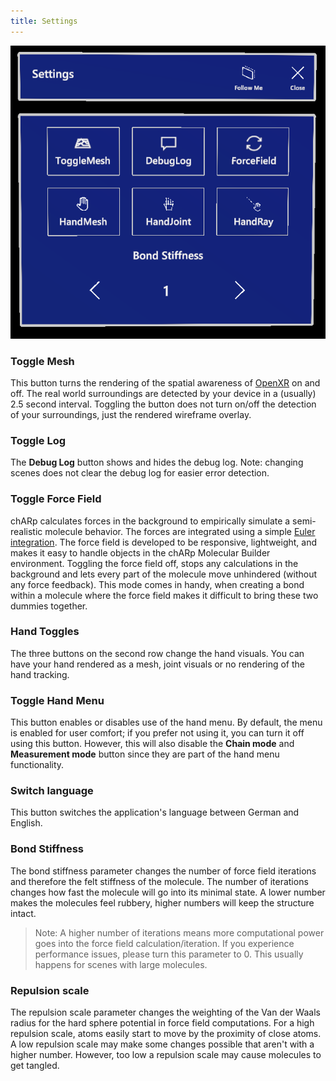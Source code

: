 ```yaml
---
title: Settings
---
```


<img src="/images/manual/settings.png" alt="Settings Menu" class="mx-auto max-w-md" />

### Toggle Mesh
This button turns the rendering of the spatial awareness of [OpenXR](https://www.khronos.org/OpenXR/) on and off.
The real world surroundings are detected by your device in a (usually) 2.5 second interval.
Toggling the button does not turn on/off the detection of your surroundings, just the rendered wireframe overlay.

### Toggle Log
The **Debug Log** button shows and hides the debug log.
Note: changing scenes does not clear the debug log for easier error detection.

### Toggle Force Field
chARp calculates forces in the background to empirically simulate a semi-realistic molecule behavior.
The forces are integrated using a simple [Euler integration](https://en.wikipedia.org/wiki/Euler_method).
The force field is developed to be responsive, lightweight, and makes it easy to handle objects in the chARp Molecular Builder environment.
Toggling the force field off, stops any calculations in the background and lets every part of the molecule move unhindered (without any force feedback).
This mode comes in handy, when creating a bond within a molecule where the force field makes it difficult to bring these two dummies together.

### Hand Toggles
The three buttons on the second row change the hand visuals.
You can have your hand rendered as a mesh, joint visuals or no rendering of the hand tracking.

### Toggle Hand Menu
This button enables or disables use of the hand menu. By default, the menu is enabled for user comfort; if you prefer not using it, you can turn it off using this button.
However, this will also disable the **Chain mode** and **Measurement mode** button since they are part of the hand menu functionality.

### Switch language
This button switches the application's language between German and English.

### Bond Stiffness
The bond stiffness parameter changes the number of force field iterations and therefore the felt stiffness of the molecule.
The number of iterations changes how fast the molecule will go into its minimal state.
A lower number makes the molecules feel rubbery, higher numbers will keep the structure intact.
 > Note: A higher number of iterations means more computational power goes into the force field calculation/iteration.
 > If you experience performance issues, please turn this parameter to 0.
 > This usually happens for scenes with large molecules.

### Repulsion scale
The repulsion scale parameter changes the weighting of the Van der Waals radius for the hard sphere potential in force field computations.
For a high repulsion scale, atoms easily start to move by the proximity of close atoms.
A low repulsion scale may make some changes possible that aren't with a higher number.
However, too low a repulsion scale may cause molecules to get tangled.